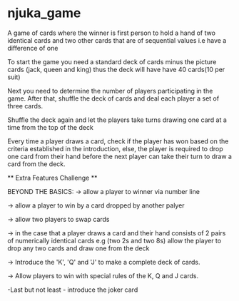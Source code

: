 # njuka_game

A game of cards where the winner is first person to hold a hand of two identical cards and two other cards that are of sequential values i.e have a difference of one

To start the game you need a standard deck of cards minus the picture cards (jack, queen and king) thus the deck will have have 40 cards(10 per suit)


Next you need to determine the number of players participating in the game. After that, shuffle the deck of cards and deal each player a set of three cards.

Shuffle the deck again and let the players take turns drawing one card at a time from the top of the deck


Every time a player draws a card, check if the player has won based on the criteria established in the introduction, else, the player is required to drop one card from their hand before the next player can take their turn to draw a card from the deck.


** Extra Features Challenge ** 

BEYOND THE BASICS:
-> allow a player to winner via number line

-> allow a player to win by a card dropped by another palyer

-> allow two players to swap cards

-> in the case that a player draws a card and their hand consists of 2 pairs of numerically identical cards e.g (two 2s and two 8s) allow the player to drop any two cards and draw one from the deck

-> Introduce the 'K', 'Q' and 'J' to make a complete deck of cards.

-> Allow players to win with special rules of the K, Q and J cards.

-Last but not least - introduce the joker card
